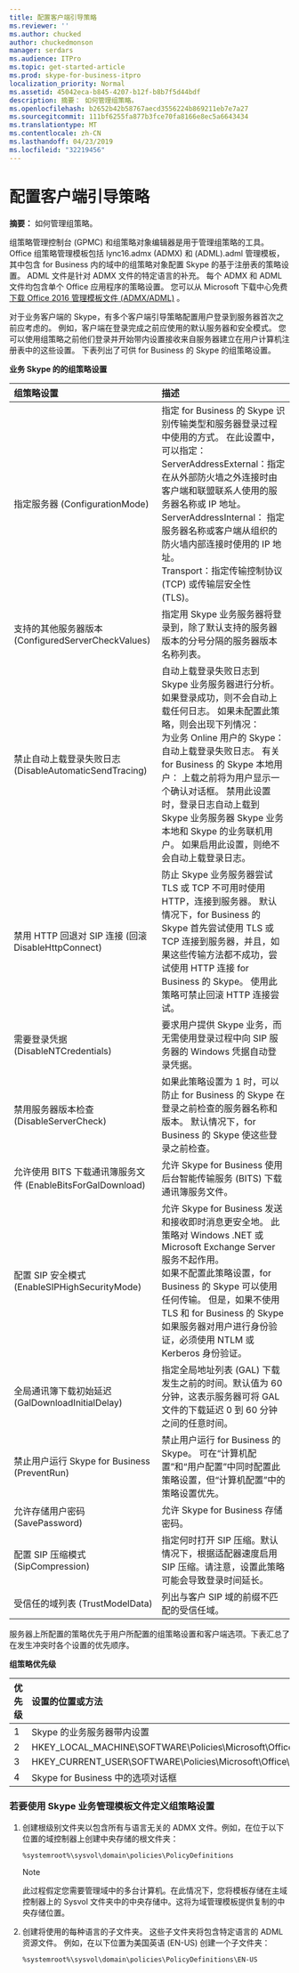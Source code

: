 ```yaml
---
title: 配置客户端引导策略
ms.reviewer: ''
ms.author: chucked
author: chuckedmonson
manager: serdars
ms.audience: ITPro
ms.topic: get-started-article
ms.prod: skype-for-business-itpro
localization_priority: Normal
ms.assetid: 45042eca-b845-4207-b12f-b8b7f5d44bdf
description: 摘要： 如何管理组策略。
ms.openlocfilehash: b2652b42b58767aecd3556224b869211eb7e7a27
ms.sourcegitcommit: 111bf6255fa877b3fce70fa8166e8ec5a6643434
ms.translationtype: MT
ms.contentlocale: zh-CN
ms.lasthandoff: 04/23/2019
ms.locfileid: "32219456"
---
```

# <a name="configure-client-bootstrapping-policies"></a>配置客户端引导策略
 
**摘要：** 如何管理组策略。
  
组策略管理控制台 (GPMC) 和组策略对象编辑器是用于管理组策略的工具。 Office 组策略管理模板包括 lync16.admx (ADMX) 和 (ADML).adml 管理模板，其中包含 for Business 内的域中的组策略对象配置 Skype 的基于注册表的策略设置。 ADML 文件是针对 ADMX 文件的特定语言的补充。 每个 ADMX 和 ADML 文件均包含单个 Office 应用程序的策略设置。 您可以从 Microsoft 下载中心免费[下载 Office 2016 管理模板文件 (ADMX/ADML)](https://www.microsoft.com/en-us/download/details.aspx?id=49030) 。
  
对于业务客户端的 Skype，有多个客户端引导策略配置用户登录到服务器首次之前应考虑的。 例如，客户端在登录完成之前应使用的默认服务器和安全模式。 您可以使用组策略之前他们登录并开始带内设置接收来自服务器建立在用户计算机注册表中的这些设置。 下表列出了可供 for Business 的 Skype 的组策略设置。
  
**业务 Skype 的的组策略设置**

|组策略设置|描述|
|:-----|:-----|
|指定服务器 (ConfigurationMode)  <br/> | 指定 for Business 的 Skype 识别传输类型和服务器登录过程中使用的方式。 在此设置中，可以指定： <br/>  ServerAddressExternal：指定在从外部防火墙之外连接时由客户端和联盟联系人使用的服务器名称或 IP 地址。 <br/>  ServerAddressInternal： 指定服务器名称或客户端从组织的防火墙内部连接时使用的 IP 地址。 <br/>  Transport：指定传输控制协议 (TCP) 或传输层安全性 (TLS)。 <br/> |
|支持的其他服务器版本 (ConfiguredServerCheckValues)  <br/> |指定用 Skype 业务服务器将登录到，除了默认支持的服务器版本的分号分隔的服务器版本名称列表。  <br/> |
|禁止自动上载登录失败日志 (DisableAutomaticSendTracing)  <br/> |自动上载登录失败日志到 Skype 业务服务器进行分析。 如果登录成功，则不会自动上载任何日志。 如果未配置此策略，则会出现下列情况：  <br/> 为业务 Online 用户的 Skype： 自动上载登录失败日志。 有关 for Business 的 Skype 本地用户： 上载之前将为用户显示一个确认对话框。 禁用此设置时，登录日志自动上载到 Skype 业务服务器 Skype 业务本地和 Skype 的业务联机用户。 如果启用此设置，则绝不会自动上载登录日志。  <br/> |
|禁用 HTTP 回退对 SIP 连接 (回滚 DisableHttpConnect)  <br/> |防止 Skype 业务服务器尝试 TLS 或 TCP 不可用时使用 HTTP，连接到服务器。 默认情况下，for Business 的 Skype 首先尝试使用 TLS 或 TCP 连接到服务器，并且，如果这些传输方法都不成功，尝试使用 HTTP 连接 for Business 的 Skype。 使用此策略可禁止回滚 HTTP 连接尝试。  <br/> |
|需要登录凭据 (DisableNTCredentials)  <br/> |要求用户提供 Skype 业务，而无需使用登录过程中向 SIP 服务器的 Windows 凭据自动登录凭据。  <br/> |
|禁用服务器版本检查 (DisableServerCheck)  <br/> |如果此策略设置为 1 时，可以防止 for Business 的 Skype 在登录之前检查的服务器名称和版本。 默认情况下，for Business 的 Skype 使这些登录之前检查。  <br/> |
|允许使用 BITS 下载通讯簿服务文件 (EnableBitsForGalDownload)  <br/> |允许 Skype for Business 使用后台智能传输服务 (BITS) 下载通讯簿服务文件。  <br/> |
|配置 SIP 安全模式 (EnableSIPHighSecurityMode)  <br/> |允许 Skype for Business 发送和接收即时消息更安全地。 此策略对 Windows .NET 或 Microsoft Exchange Server 服务不起作用。  <br/> 如果不配置此策略设置，for Business 的 Skype 可以使用任何传输。 但是，如果不使用 TLS 和 for Business 的 Skype 如果服务器对用户进行身份验证，必须使用 NTLM 或 Kerberos 身份验证。  <br/> |
|全局通讯簿下载初始延迟 (GalDownloadInitialDelay)  <br/> |指定全局地址列表 (GAL) 下载发生之前的时间。默认值为 60 分钟，这表示服务器可将 GAL 文件的下载延迟 0 到 60 分钟之间的任意时间。  <br/> |
|禁止用户运行 Skype for Business (PreventRun)  <br/> |禁止用户运行 for Business 的 Skype。 可在“计算机配置”和“用户配置”中同时配置此策略设置，但“计算机配置”中的策略设置优先。  <br/> |
|允许存储用户密码 (SavePassword)  <br/> |允许 Skype for Business 存储密码。  <br/> |
|配置 SIP 压缩模式 (SipCompression)  <br/> |指定何时打开 SIP 压缩。默认情况下，根据适配器速度启用 SIP 压缩。请注意，设置此策略可能会导致登录时间延长。  <br/> |
|受信任的域列表 (TrustModelData)  <br/> |列出与客户 SIP 域的前缀不匹配的受信任域。  <br/> |
   
服务器上所配置的策略优先于用户所配置的组策略设置和客户端选项。下表汇总了在发生冲突时各个设置的优先顺序。
  
**组策略优先级**

|**优先级**|**设置的位置或方法**|
|:-----|:-----|
|1  <br/> |Skype 的业务服务器带内设置  <br/> |
|2  <br/> |HKEY_LOCAL_MACHINE\SOFTWARE\Policies\Microsoft\Office\16.0\Lync  <br/> |
|3  <br/> |HKEY_CURRENT_USER\SOFTWARE\Policies\Microsoft\Office\16.0\Lync  <br/> |
|4  <br/> |Skype for Business 中的选项对话框  <br/> |
   
### <a name="to-define-group-policy-settings-by-using-the-skype-for-business-administrative-template-files"></a>若要使用 Skype 业务管理模板文件定义组策略设置

1. 创建根级别文件夹以包含所有与语言无关的 ADMX 文件。例如，在位于以下位置的域控制器上创建中央存储的根文件夹：
    
     `%systemroot%\sysvol\domain\policies\PolicyDefinitions`
    
    > [!NOTE]
    > 此过程假定您需要管理域中的多台计算机。在此情况下，您将模板存储在主域控制器上的 Sysvol 文件夹中的中央存储中。这将为域管理模板提供复制的中央存储位置。 
  
2. 创建将使用的每种语言的子文件夹。 这些子文件夹将包含特定语言的 ADML 资源文件。 例如，在以下位置为美国英语 (EN-US) 创建一个子文件夹：
    
     `%systemroot%\sysvol\domain\policies\PolicyDefinitions\EN-US`
    


